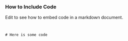 
### How to Include Code

Edit to see how to embed code in a markdown document.

<pre><code>

# Here is some code

</code></pre>
